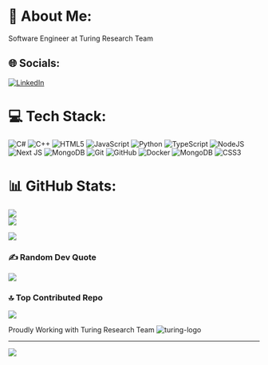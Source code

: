 # 💫 About Me:
Software Engineer at Turing Research Team


## 🌐 Socials:
[![LinkedIn](https://img.shields.io/badge/LinkedIn-%230077B5.svg?logo=linkedin&logoColor=white)](https://linkedin.com/in/nastaran-mofakhami) 

# 💻 Tech Stack:
![C#](https://img.shields.io/badge/c%23-%23239120.svg?style=flat&logo=csharp&logoColor=white) ![C++](https://img.shields.io/badge/c++-%2300599C.svg?style=flat&logo=c%2B%2B&logoColor=white) ![HTML5](https://img.shields.io/badge/html5-%23E34F26.svg?style=flat&logo=html5&logoColor=white) ![JavaScript](https://img.shields.io/badge/javascript-%23323330.svg?style=flat&logo=javascript&logoColor=%23F7DF1E) ![Python](https://img.shields.io/badge/python-3670A0?style=flat&logo=python&logoColor=ffdd54) ![TypeScript](https://img.shields.io/badge/typescript-%23007ACC.svg?style=flat&logo=typescript&logoColor=white) ![NodeJS](https://img.shields.io/badge/node.js-6DA55F?style=flat&logo=node.js&logoColor=white) ![Next JS](https://img.shields.io/badge/Next-black?style=flat&logo=next.js&logoColor=white) ![MongoDB](https://img.shields.io/badge/MongoDB-%234ea94b.svg?style=flat&logo=mongodb&logoColor=white) ![Git](https://img.shields.io/badge/git-%23F05033.svg?style=flat&logo=git&logoColor=white) ![GitHub](https://img.shields.io/badge/github-%23121011.svg?style=flat&logo=github&logoColor=white) ![Docker](https://img.shields.io/badge/docker-%230db7ed.svg?style=flat&logo=docker&logoColor=white) ![MongoDB](https://img.shields.io/badge/MongoDB-%234ea94b.svg?style=flat&logo=mongodb&logoColor=white) ![CSS3](https://img.shields.io/badge/css3-%231572B6.svg?style=flat&logo=css3&logoColor=white)
# 📊 GitHub Stats:
![](https://github-readme-stats.vercel.app/api?username=nastaranmofakhami&theme=tokyonight&hide_border=false&include_all_commits=false&count_private=false)<br/>
![](https://github-readme-streak-stats.herokuapp.com/?user=nastaranmofakhami&theme=tokyonight&hide_border=false)<br/>


![](https://github-readme-stats.vercel.app/api/top-langs/?username=nastaranmofakhami&theme=tokyonight&hide_border=false&include_all_commits=false&count_private=false&layout=compact)

### ✍️ Random Dev Quote
![](https://quotes-github-readme.vercel.app/api?type=horizontal&theme=radical)

### 🔝 Top Contributed Repo
![](https://github-contributor-stats.vercel.app/api?username=nastaranmofakhami&limit=5&theme=tokyonight&combine_all_yearly_contributions=true)

Proudly Working with Turing Research Team
![turing-logo](https://github.com/user-attachments/assets/129f0795-9634-4b9a-a0c2-eec73231c441) <br/>

---
[![](https://visitcount.itsvg.in/api?id=nastaranmofakhami&icon=0&color=1)](https://visitcount.itsvg.in)

<!-- Proudly created with GPRM ( https://gprm.itsvg.in ) -->
